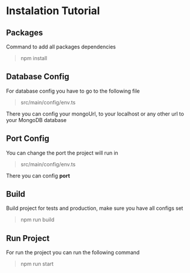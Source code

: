 # Instalation Tutorial

## Packages

Command to add all packages dependencies

> npm install

## Database Config

For database config you have to go to the following file

> src/main/config/env.ts

There you can config your mongoUrl, to your localhost or any other url to your MongoDB database

## Port Config

You can change the port the project will run in

> src/main/config/env.ts

There you can config **port** 

## Build

Build project for tests and production, make sure you have all configs set

> npm run build

## Run Project

For run the project you can run the following command

> npm run start